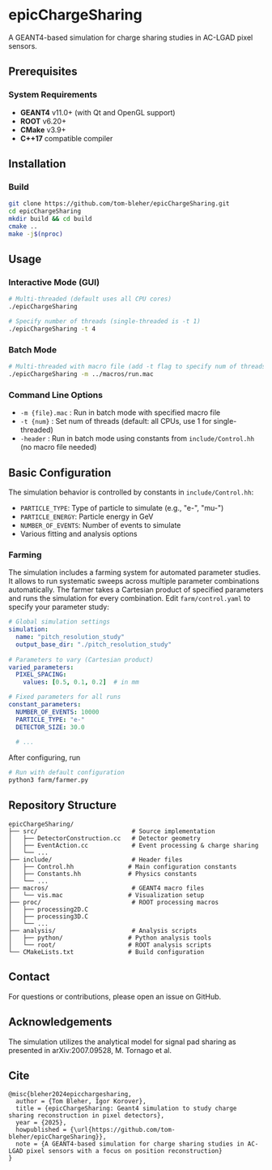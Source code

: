 # epicChargeSharing

A GEANT4-based simulation for charge sharing studies in AC-LGAD pixel sensors.

## Prerequisites

### System Requirements
- **GEANT4** v11.0+ (with Qt and OpenGL support)
- **ROOT** v6.20+ 
- **CMake** v3.9+
- **C++17** compatible compiler
  

## Installation

### Build
```bash
git clone https://github.com/tom-bleher/epicChargeSharing.git
cd epicChargeSharing
mkdir build && cd build
cmake ..
make -j$(nproc)
```

## Usage

### Interactive Mode (GUI)
```bash
# Multi-threaded (default uses all CPU cores)
./epicChargeSharing

# Specify number of threads (single-threaded is -t 1)
./epicChargeSharing -t 4
```

### Batch Mode
```bash
# Multi-threaded with macro file (add -t flag to specify num of threads)
./epicChargeSharing -m ../macros/run.mac
```

### Command Line Options
- `-m {file}.mac` : Run in batch mode with specified macro file
- `-t {num}` : Set num of threads (default: all CPUs, use 1 for single-threaded)
- `-header` : Run in batch mode using constants from `include/Control.hh` (no macro file needed)

## Basic Configuration

The simulation behavior is controlled by constants in `include/Control.hh`:
- `PARTICLE_TYPE`: Type of particle to simulate (e.g., "e-", "mu-")
- `PARTICLE_ENERGY`: Particle energy in GeV
- `NUMBER_OF_EVENTS`: Number of events to simulate
- Various fitting and analysis options

### Farming

The simulation includes a farming system for automated parameter studies. It allows to run systematic sweeps across multiple parameter combinations automatically. The farmer takes a Cartesian product of specified parameters and runs the simulation for every combination. Edit `farm/control.yaml` to specify your parameter study:

```yaml
# Global simulation settings
simulation:
  name: "pitch_resolution_study"
  output_base_dir: "./pitch_resolution_study"
  
# Parameters to vary (Cartesian product)
varied_parameters:
  PIXEL_SPACING:
    values: [0.5, 0.1, 0.2]  # in mm

# Fixed parameters for all runs
constant_parameters:
  NUMBER_OF_EVENTS: 10000
  PARTICLE_TYPE: "e-"
  DETECTOR_SIZE: 30.0
  
  # ...
```

After configuring, run
```bash
# Run with default configuration
python3 farm/farmer.py
```

## Repository Structure

```
epicChargeSharing/
├── src/                          # Source implementation
│   ├── DetectorConstruction.cc   # Detector geometry
│   ├── EventAction.cc            # Event processing & charge sharing
│   └── ...
├── include/                      # Header files
│   ├── Control.hh               # Main configuration constants
│   ├── Constants.hh             # Physics constants
│   └── ...
├── macros/                       # GEANT4 macro files
│   └── vis.mac                  # Visualization setup
├── proc/                         # ROOT processing macros
│   ├── processing2D.C
│   ├── processing3D.C
│   └── ...
├── analysis/                     # Analysis scripts
│   ├── python/                  # Python analysis tools
│   └── root/                    # ROOT analysis scripts
└── CMakeLists.txt               # Build configuration
```

## Contact

For questions or contributions, please open an issue on GitHub.

## Acknowledgements

The simulation utilizes the analytical model for signal pad sharing as presented in arXiv:2007.09528, M. Tornago et al.

## Cite

```
@misc{bleher2024epicchargesharing,
  author = {Tom Bleher, Igor Korover},
  title = {epicChargeSharing: Geant4 simulation to study charge sharing reconstruction in pixel detectors},
  year = {2025},
  howpublished = {\url{https://github.com/tom-bleher/epicChargeSharing}},
  note = {A GEANT4-based simulation for charge sharing studies in AC-LGAD pixel sensors with a focus on position reconstruction}
}
```